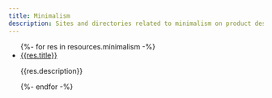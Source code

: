 ```yaml
---
title: Minimalism
description: Sites and directories related to minimalism on product design and on life.
---
```


<ul class="stack">
{%- for res in resources.minimalism -%}
    <li><a href="{{res.url}}">{{res.title}}</a>
    <p>{{res.description}}</p></li>
{%- endfor -%}
</ul>
